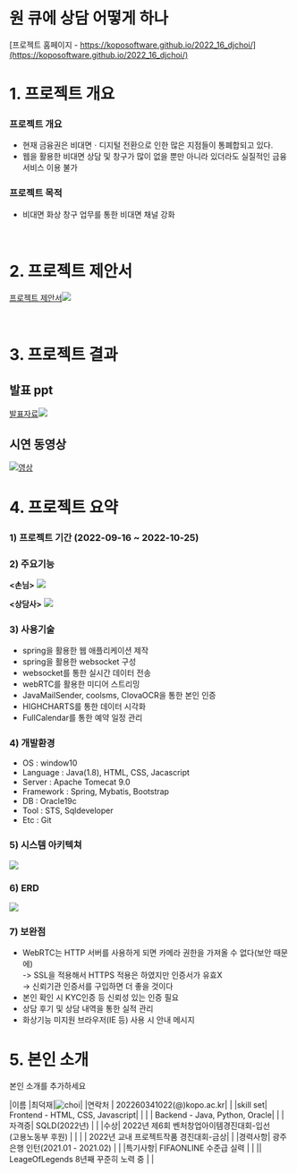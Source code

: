 # 원  큐에 상담 어떻게 하나

[프로젝트 홈페이지 - https://koposoftware.github.io/2022_16_djchoi/](https://koposoftware.github.io/2022_16_djchoi/)

# 1. 프로젝트 개요

### 프로젝트 개요
* 현재 금융권은 비대면ㆍ디지털 전환으로 인한 많은 지점들이 통폐합되고 있다.
* 웹을 활용한 비대면 상담 및 창구가 많이 없을 뿐만 아니라 있더라도 실질적인 금융서비스 이용 불가

### 프로젝트 목적
* 비대면 화상 창구 업무를 통한 비대면 채널 강화


<br>

# 2. 프로젝트 제안서
[프로젝트 제안서<img src="Img/제안서화면.png"/>](/files/2260341022_최덕재_제안서.pdf)<br>
 
<br>

# 3. 프로젝트 결과

## 발표 ppt 
[발표자료<img src="Img/최종ppt.png"/>](/files/최종프로젝트ppt.pdf)<br>

## 시연 동영상 
  [![영상](Img/영상사진.png)](https://youtu.be/SjWqHlg7PG8)


# 4. 프로젝트 요약
### 1) 프로젝트 기간 (2022-09-16 ~ 2022-10-25)

### 2) 주요기능
**<손님>**
<img src="Img/손님.png"/><br>

**<상담사>**
<img src="Img/상담사.png"/><br>

### 3) 사용기술

 - spring을 활용한 웹 애플리케이션 제작
 - spring을 활용한 websocket 구성
 - websocket를 통한 실시간 데이터 전송
 - webRTC를 활용한 미디어 스트리밍
 - JavaMailSender, coolsms, ClovaOCR을 통한 본인 인증
 - HIGHCHARTS를 통한 데이터 시각화
 - FullCalendar를 통한 예약 일정 관리

### 4) 개발환경

* OS : window10
* Language : Java(1.8), HTML, CSS, Jacascript
* Server : Apache Tomecat 9.0
* Framework : Spring, Mybatis, Bootstrap
* DB : Oracle19c
* Tool : STS, Sqldeveloper
* Etc : Git

### 5) 시스템 아키텍쳐

<img src="Img/아키텍쳐.png"/><br>

### 6) ERD

   <img src="Img/최종_ERD.png"/><br>

### 7) 보완점

* WebRTC는 HTTP 서버를 사용하게 되면 카메라 권한을 가져올 수 없다(보안 때문에)<br>
   -> SSL을 적용해서 HTTPS 적용은 하였지만 인증서가 유효X<br>
   -> 신뢰기관 인증서를 구입하면 더 좋을 것이다
* 본인 확인 시 KYC인증 등 신뢰성 있는 인증 필요
* 상담 후기 및 상담 내역을 통한 실적 관리
* 화상기능 미지원 브라우저(IE 등) 사용 시 안내 메시지 


# 5. 본인 소개

본인 소개를 추가하세요

|이름 |최덕재|![choi](/Img/사진.jpg)|
|연락처 | 202260341022(@)kopo.ac.kr| |
|skill set| Frontend - HTML, CSS, Javascript| |
| | Backend - Java, Python, Oracle| |
|자격증| SQLD(2022년) | |
|수상| 2022년 제6회 벤처창업아이템경진대회-입선<br>(고용노동부 후원)  | |
| | 2022년 교내 프로젝트작품 경진대회-금상| |
|경력사항|  광주은행 인턴(2021.01 - 2021.02) | |
|특기사항|  FIFAONLINE 수준급 실력 | |
|| LeageOfLegends 8년째 꾸준히 노력 중  | |


